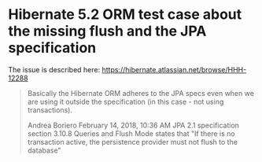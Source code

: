 # Hibernate 5.2 ORM test case about the missing flush and the JPA specification

The issue is described here: https://hibernate.atlassian.net/browse/HHH-12288

> Basically the Hibernate ORM adheres to the JPA specs even when we are using it outside the specification (in this case - not using transactions).
>
> Andrea Boriero 
> February 14, 2018, 10:36 AM
> JPA 2.1 specification section 3.10.8 Queries and Flush Mode states that "If there is no transaction active, the persistence provider must not flush to the database"

